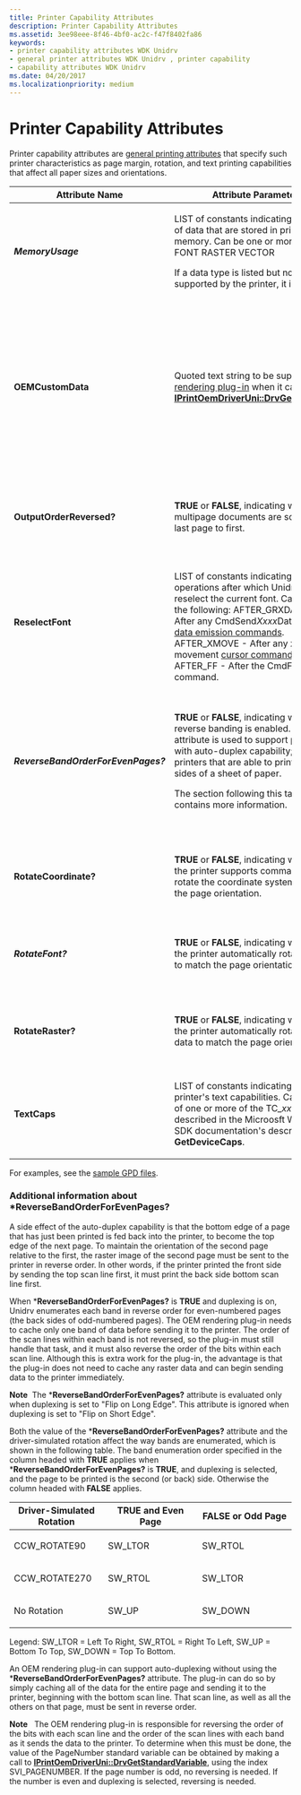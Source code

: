 ```yaml
---
title: Printer Capability Attributes
description: Printer Capability Attributes
ms.assetid: 3ee98eee-8f46-4bf0-ac2c-f47f8402fa86
keywords:
- printer capability attributes WDK Unidrv
- general printer attributes WDK Unidrv , printer capability
- capability attributes WDK Unidrv
ms.date: 04/20/2017
ms.localizationpriority: medium
---
```


# Printer Capability Attributes





Printer capability attributes are [general printing attributes](general-printing-attributes.md) that specify such printer characteristics as page margin, rotation, and text printing capabilities that affect all paper sizes and orientations.

<table>
<colgroup>
<col width="33%" />
<col width="33%" />
<col width="33%" />
</colgroup>
<thead>
<tr class="header">
<th>Attribute Name</th>
<th>Attribute Parameter</th>
<th>Comments</th>
</tr>
</thead>
<tbody>
<tr class="odd">
<td><p><em><strong>MemoryUsage</strong></p></td>
<td><p></p>
LIST of constants indicating the types of data that are stored in printer memory. Can be one or more of:
FONT
RASTER
VECTOR
<p>If a data type is listed but not supported by the printer, it is ignored.</p></td>
<td><p>Optional. If not specified, the default value is LIST(FONT, RASTER, VECTOR). For more information, see <a href="describing-printer-memory-configurations.md" data-raw-source="[Describing Printer Memory Configurations](describing-printer-memory-configurations.md)">Describing Printer Memory Configurations</a>.</p></td>
</tr>
<tr class="even">
<td><p></em><strong>OEMCustomData</strong></p></td>
<td><p>Quoted text string to be supplied to a <a href="rendering-plug-ins.md" data-raw-source="[rendering plug-in](rendering-plug-ins.md)">rendering plug-in</a> when it calls <a href="https://docs.microsoft.com/windows-hardware/drivers/ddi/content/prcomoem/nf-prcomoem-iprintoemdriveruni-drvgetgpddata" data-raw-source="[&lt;strong&gt;IPrintOemDriverUni::DrvGetGPDData&lt;/strong&gt;](https://docs.microsoft.com/windows-hardware/drivers/ddi/content/prcomoem/nf-prcomoem-iprintoemdriveruni-drvgetgpddata)"><strong>IPrintOemDriverUni::DrvGetGPDData</strong></a>.</p></td>
<td><p>Required if a rendering plug-in calls <strong>IPrintOemDriverUni::DrvGetGPDData</strong>.</p>
<p>Interpretation of text string contents is determined by the rendering plug-in.</p>
<p>This attribute is a relocatable global attribute; it may be placed at the root level (see <a href="root-level-only-attributes.md" data-raw-source="[Root-Level-Only Attributes](root-level-only-attributes.md)">Root-Level-Only Attributes</a>) to signify that it has no dependency on printer configuration, or it may appear with <em>Option or *Case constructs if there is some dependency.</p></td>
</tr>
<tr class="odd">
<td><p></em><strong>OutputOrderReversed?</strong></p></td>
<td><p><strong>TRUE</strong> or <strong>FALSE</strong>, indicating whether multipage documents are sorted from last page to first.</p></td>
<td><p>Optional. If not specified, the default value is <strong>FALSE</strong>.</p>
<p>The EXTERN_GLOBAL symbol should not be used with <em><strong>OutputOrderReversed?</strong>.</p></td>
</tr>
<tr class="even">
<td><p></em><strong>ReselectFont</strong></p></td>
<td><p></p>
LIST of constants indicating operations after which Unidrv must reselect the current font. Can be on of the following:
AFTER_GRXDATA - After any CmdSend<em>Xxxx</em>Data <a href="raster-data-emission-commands.md" data-raw-source="[raster data emission commands](raster-data-emission-commands.md)">raster data emission commands</a>.
AFTER_XMOVE - After any x-movement <a href="cursor-commands.md" data-raw-source="[cursor commands](cursor-commands.md)">cursor commands</a>.
AFTER_FF - After the CmdFF command.</td>
<td><p>Optional. If not specified, Unidrv does not reselect fonts.</p></td>
</tr>
<tr class="odd">
<td><p><em><strong>ReverseBandOrderForEvenPages?</strong></p></td>
<td><p><strong>TRUE</strong> or <strong>FALSE</strong>, indicating whether reverse banding is enabled. This attribute is used to support printers with auto-duplex capability; that is, printers that are able to print on both sides of a sheet of paper.</p>
<p>The section following this table contains more information.</p></td>
<td><p>The default value of this attribute is <strong>FALSE</strong>. Setting this attribute to <strong>TRUE</strong> enables reverse banding order.</p>
<p>This attribute is a relocatable global attribute; it may be placed at the root level (see <a href="root-level-only-attributes.md" data-raw-source="[Root-Level-Only Attributes](root-level-only-attributes.md)">Root-Level-Only Attributes</a>) to signify that it has no dependency on printer configuration, or it may appear with *Option or *Case constructs if there is some dependency.</p></td>
</tr>
<tr class="even">
<td><p></em><strong>RotateCoordinate?</strong></p></td>
<td><p><strong>TRUE</strong> or <strong>FALSE</strong>, indicating whether the printer supports commands to rotate the coordinate system to match the page orientation.</p></td>
<td><p>Optional. If not specified, the default value is <strong>FALSE</strong>. If <strong>TRUE</strong>, <em>Option entries for the Orientation feature must specify printer commands. Cannot be placed in a <a href="conditional-statements.md" data-raw-source="[&lt;/em&gt;Case](conditional-statements.md)"></em>Case</a> entry.</p></td>
</tr>
<tr class="odd">
<td><p><em><strong>RotateFont?</strong></p></td>
<td><p><strong>TRUE</strong> or <strong>FALSE</strong>, indicating whether the printer automatically rotates fonts to match the page orientation.</p></td>
<td><p>Optional. If not specified, the default value is <strong>FALSE</strong>. If <strong>TRUE</strong>, then *<strong>RotateCoordinate?</strong> must also be <strong>TRUE</strong>. Cannot be placed in a *Case entry.</p></td>
</tr>
<tr class="even">
<td><p></em><strong>RotateRaster?</strong></p></td>
<td><p><strong>TRUE</strong> or <strong>FALSE</strong>, indicating whether the printer automatically rotates raster data to match the page orientation.</p></td>
<td><p>Optional. If not specified, the default value is <strong>FALSE</strong>. If <strong>TRUE</strong>, then <em><strong>RotateCoordinate?</strong> must also be <strong>TRUE</strong>. Cannot be placed in a *Case entry.</p></td>
</tr>
<tr class="odd">
<td><p></em><strong>TextCaps</strong></p></td>
<td><p>LIST of constants indicating the printer's text capabilities. Can consist of one or more of the TC_<em>xxx</em> flags described in the Microosft Windows SDK documentation's description of <strong>GetDeviceCaps</strong>.</p></td>
<td><p>Optional. If not specified, Unidrv assumes no text capabilities are supported.</p></td>
</tr>
</tbody>
</table>

 

For examples, see the [sample GPD files](sample-gpd-files.md).

### <a href="" id="additional-information-about--reversebandorderforevenpages-"></a>Additional information about \*ReverseBandOrderForEvenPages?

A side effect of the auto-duplex capability is that the bottom edge of a page that has just been printed is fed back into the printer, to become the top edge of the next page. To maintain the orientation of the second page relative to the first, the raster image of the second page must be sent to the printer in reverse order. In other words, if the printer printed the front side by sending the top scan line first, it must print the back side bottom scan line first.

When \***ReverseBandOrderForEvenPages?** is **TRUE** and duplexing is on, Unidrv enumerates each band in reverse order for even-numbered pages (the back sides of odd-numbered pages). The OEM rendering plug-in needs to cache only one band of data before sending it to the printer. The order of the scan lines within each band is not reversed, so the plug-in must still handle that task, and it must also reverse the order of the bits within each scan line. Although this is extra work for the plug-in, the advantage is that the plug-in does not need to cache any raster data and can begin sending data to the printer immediately.

**Note**  The \***ReverseBandOrderForEvenPages?** attribute is evaluated only when duplexing is set to "Flip on Long Edge". This attribute is ignored when duplexing is set to "Flip on Short Edge".

 

Both the value of the \***ReverseBandOrderForEvenPages?** attribute and the driver-simulated rotation affect the way bands are enumerated, which is shown in the following table. The band enumeration order specified in the column headed with **TRUE** applies when \***ReverseBandOrderForEvenPages?** is **TRUE**, and duplexing is selected, and the page to be printed is the second (or back) side. Otherwise the column headed with **FALSE** applies.

<table>
<colgroup>
<col width="33%" />
<col width="33%" />
<col width="33%" />
</colgroup>
<thead>
<tr class="header">
<th>Driver-Simulated Rotation</th>
<th><strong>TRUE</strong> and Even Page</th>
<th><strong>FALSE</strong> or Odd Page</th>
</tr>
</thead>
<tbody>
<tr class="odd">
<td><p>CCW_ROTATE90</p></td>
<td><p>SW_LTOR</p></td>
<td><p>SW_RTOL</p></td>
</tr>
<tr class="even">
<td><p>CCW_ROTATE270</p></td>
<td><p>SW_RTOL</p></td>
<td><p>SW_LTOR</p></td>
</tr>
<tr class="odd">
<td><p>No Rotation</p></td>
<td><p>SW_UP</p></td>
<td><p>SW_DOWN</p></td>
</tr>
</tbody>
</table>

 

Legend: SW\_LTOR = Left To Right, SW\_RTOL = Right To Left, SW\_UP = Bottom To Top, SW\_DOWN = Top To Bottom.

An OEM rendering plug-in can support auto-duplexing without using the \***ReverseBandOrderForEvenPages?** attribute. The plug-in can do so by simply caching all of the data for the entire page and sending it to the printer, beginning with the bottom scan line. That scan line, as well as all the others on that page, must be sent in reverse order.

**Note**   The OEM rendering plug-in is responsible for reversing the order of the bits with each scan line and the order of the scan lines with each band as it sends the data to the printer. To determine when this must be done, the value of the PageNumber standard variable can be obtained by making a call to [**IPrintOemDriverUni::DrvGetStandardVariable**](https://docs.microsoft.com/windows-hardware/drivers/ddi/content/prcomoem/nf-prcomoem-iprintoemdriveruni-drvgetstandardvariable), using the index SVI\_PAGENUMBER. If the page number is odd, no reversing is needed. If the number is even and duplexing is selected, reversing is needed.

 

 

 




